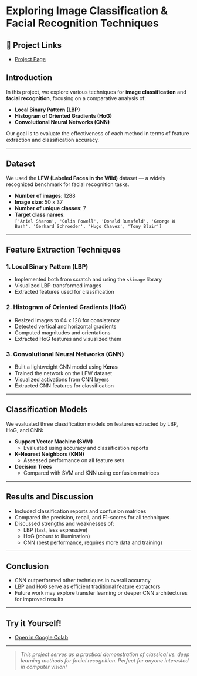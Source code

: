 # Exploring Image Classification & Facial Recognition Techniques

## 🔗 Project Links

-  [Project Page](https://kruttichhwas.github.io/face-recognition-website/)  
 


## Introduction

In this project, we explore various techniques for **image classification** and **facial recognition**, focusing on a comparative analysis of:

- **Local Binary Pattern (LBP)**
- **Histogram of Oriented Gradients (HoG)**
- **Convolutional Neural Networks (CNN)**

Our goal is to evaluate the effectiveness of each method in terms of feature extraction and classification accuracy.

---

## Dataset

We used the **LFW (Labeled Faces in the Wild)** dataset — a widely recognized benchmark for facial recognition tasks.

- **Number of images**: 1288  
- **Image size**: 50 x 37  
- **Number of unique classes**: 7  
- **Target class names**:  
  `['Ariel Sharon', 'Colin Powell', 'Donald Rumsfeld', 'George W Bush', 'Gerhard Schroeder', 'Hugo Chavez', 'Tony Blair']`

---

## Feature Extraction Techniques

###  1. Local Binary Pattern (LBP)
- Implemented both from scratch and using the `skimage` library
- Visualized LBP-transformed images
- Extracted features used for classification

###  2. Histogram of Oriented Gradients (HoG)
- Resized images to 64 x 128 for consistency
- Detected vertical and horizontal gradients
- Computed magnitudes and orientations
- Extracted HoG features and visualized them

###  3. Convolutional Neural Networks (CNN)
- Built a lightweight CNN model using **Keras**
- Trained the network on the LFW dataset
- Visualized activations from CNN layers
- Extracted CNN features for classification

---

## Classification Models

We evaluated three classification models on features extracted by LBP, HoG, and CNN:

- **Support Vector Machine (SVM)**
  - Evaluated using accuracy and classification reports
- **K-Nearest Neighbors (KNN)**
  - Assessed performance on all feature sets
- **Decision Trees**
  - Compared with SVM and KNN using confusion matrices

---

## Results and Discussion

- Included classification reports and confusion matrices
- Compared the precision, recall, and F1-scores for all techniques
- Discussed strengths and weaknesses of:
  - LBP (fast, less expressive)
  - HoG (robust to illumination)
  - CNN (best performance, requires more data and training)

---

## Conclusion

- CNN outperformed other techniques in overall accuracy
- LBP and HoG serve as efficient traditional feature extractors
- Future work may explore transfer learning or deeper CNN architectures for improved results

---

## Try it Yourself!

- [Open in Google Colab](#)


---

>  *This project serves as a practical demonstration of classical vs. deep learning methods for facial recognition. Perfect for anyone interested in computer vision!*
